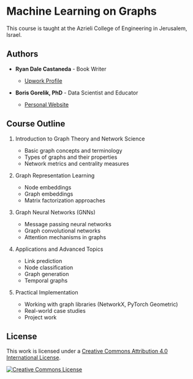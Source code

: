 # Machine Learning on Graphs

This course is taught at the Azrieli College of Engineering in Jerusalem, Israel.

## Authors

- **Ryan Dale Castaneda** - Book Writer
  - [Upwork Profile](https://www.upwork.com/freelancers/ryandale)

- **Boris Gorelik, PhD** - Data Scientist and Educator
  - [Personal Website](https://gorelik.net)

## Course Outline

1. Introduction to Graph Theory and Network Science
   - Basic graph concepts and terminology
   - Types of graphs and their properties
   - Network metrics and centrality measures

2. Graph Representation Learning
   - Node embeddings
   - Graph embeddings
   - Matrix factorization approaches

3. Graph Neural Networks (GNNs)
   - Message passing neural networks
   - Graph convolutional networks
   - Attention mechanisms in graphs

4. Applications and Advanced Topics
   - Link prediction
   - Node classification
   - Graph generation
   - Temporal graphs

5. Practical Implementation
   - Working with graph libraries (NetworkX, PyTorch Geometric)
   - Real-world case studies
   - Project work

## License

This work is licensed under a [Creative Commons Attribution 4.0 International License](LICENSE).

[![Creative Commons License](https://i.creativecommons.org/l/by/4.0/88x31.png)](http://creativecommons.org/licenses/by/4.0/)
